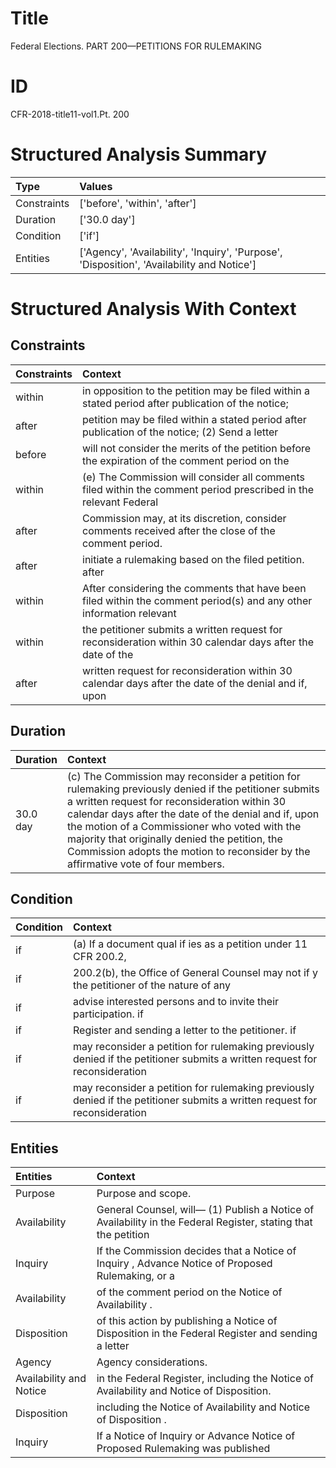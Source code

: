 # Title

 Federal Elections. PART 200—PETITIONS FOR RULEMAKING


# ID

 CFR-2018-title11-vol1.Pt. 200


# Structured Analysis Summary

| Type        | Values                                                                                     |
|:------------|:-------------------------------------------------------------------------------------------|
| Constraints | ['before', 'within', 'after']                                                              |
| Duration    | ['30.0 day']                                                                               |
| Condition   | ['if']                                                                                     |
| Entities    | ['Agency', 'Availability', 'Inquiry', 'Purpose', 'Disposition', 'Availability and Notice'] |


# Structured Analysis With Context

 


## Constraints

| Constraints   | Context                                                                                                             |
|:--------------|:--------------------------------------------------------------------------------------------------------------------|
| within        | in opposition to the petition may be filed within a stated period after publication of the notice;                  |
| after         | petition may be filed within a stated period after publication of the notice; (2) Send a letter                     |
| before        | will not consider the merits of the petition before the expiration of the comment period on the                     |
| within        | (e) The Commission will consider all comments filed  within the comment period prescribed in the relevant Federal   |
| after         | Commission may, at its discretion, consider comments received after  the close of the comment period.               |
| after         | initiate a rulemaking based on the filed petition. after                                                            |
| within        | After considering the comments that have been filed within the comment period(s) and any other information relevant |
| within        | the petitioner submits a written request for reconsideration within 30 calendar days after the date of the          |
| after         | written request for reconsideration within 30 calendar days after the date of the denial and if, upon               |


## Duration

| Duration   | Context                                                                                                                                                                                                                                                                                                                                                                                               |
|:-----------|:------------------------------------------------------------------------------------------------------------------------------------------------------------------------------------------------------------------------------------------------------------------------------------------------------------------------------------------------------------------------------------------------------|
| 30.0 day   | (c) The Commission may reconsider a petition for rulemaking previously denied if the petitioner submits a written request for reconsideration within 30 calendar days after the date of the denial and if, upon the motion of a Commissioner who voted with the majority that originally denied the petition, the Commission adopts the motion to reconsider by the affirmative vote of four members. |


## Condition

| Condition   | Context                                                                                                                    |
|:------------|:---------------------------------------------------------------------------------------------------------------------------|
| if          | (a) If a document qual if ies as a petition under 11 CFR 200.2,                                                            |
| if          | 200.2(b), the Office of General Counsel may not if y the petitioner of the nature of any                                   |
| if          | advise interested persons and to invite their participation. if                                                            |
| if          | Register and sending a letter to the petitioner. if                                                                        |
| if          | may reconsider a petition for rulemaking previously denied if the petitioner submits a written request for reconsideration |
| if          | may reconsider a petition for rulemaking previously denied if the petitioner submits a written request for reconsideration |


## Entities

| Entities                | Context                                                                                                              |
|:------------------------|:---------------------------------------------------------------------------------------------------------------------|
| Purpose                 | Purpose  and scope.                                                                                                  |
| Availability            | General Counsel, will&#8212; (1) Publish a Notice of Availability in the Federal Register, stating that the petition |
| Inquiry                 | If the Commission decides that a Notice of Inquiry , Advance Notice of Proposed Rulemaking, or a                     |
| Availability            | of the comment period on the Notice of Availability .                                                                |
| Disposition             | of this action by publishing a Notice of Disposition in the Federal Register and sending a letter                    |
| Agency                  | Agency  considerations.                                                                                              |
| Availability and Notice | in the Federal Register, including the Notice of Availability and Notice  of Disposition.                            |
| Disposition             | including the Notice of Availability and Notice of Disposition .                                                     |
| Inquiry                 | If a Notice of  Inquiry or Advance Notice of Proposed Rulemaking was published                                       |



